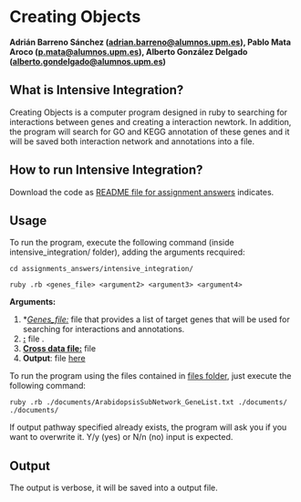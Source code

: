 # Creating Objects
**Adrián Barreno Sánchez (adrian.barreno@alumnos.upm.es), Pablo Mata Aroco (p.mata@alumnos.upm.es), Alberto González Delgado (alberto.gondelgado@alumnos.upm.es)**

## What is Intensive Integration?

Creating Objects is a computer program designed in ruby to searching for interactions between genes and creating a interaction newtork. In addition, the program will search for GO and KEGG annotation of these genes and it will be saved both interaction network and annotations into a file.

## How to run Intensive Integration?
Download the code as [README file for assignment answers](../README.md) indicates. 

## Usage

To run the program, execute the following command (inside intensive_integration/ folder), adding the arguments recquired:

```
cd assignments_answers/intensive_integration/
```
```
ruby .rb <genes_file> <argument2> <argument3> <argument4> 
```
**Arguments:**
1. **[Genes_file:](documents/ArabidopsisSubNetwork_GeneList.txt)* file that provides a list of target genes that will be used for searching for interactions and annotations.
2. **[:](documents/)** file .
3. **[Cross data file:](files/)** file 
4. **Output**: file  [here](documents/)

To run the program using the files contained in [files folder](files/), just execute the following command:
```
ruby .rb ./documents/ArabidopsisSubNetwork_GeneList.txt ./documents/ ./documents/
```
If output pathway specified already exists, the program will ask you if you want to overwrite it. Y/y (yes) or N/n (no) input is expected.



## Output
The output is verbose, it will be saved into a output file.

